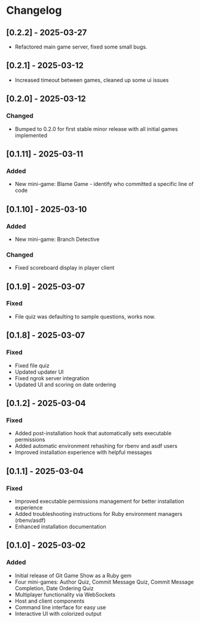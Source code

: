 # Changelog
## [0.2.2] - 2025-03-27
- Refactored main game server, fixed some small bugs.

## [0.2.1] - 2025-03-12
- Increased timeout between games, cleaned up some ui issues

## [0.2.0] - 2025-03-12

### Changed
- Bumped to 0.2.0 for first stable minor release with all initial games implemented

## [0.1.11] - 2025-03-11

### Added
- New mini-game: Blame Game - identify who committed a specific line of code

## [0.1.10] - 2025-03-10

### Added
- New mini-game: Branch Detective

### Changed
- Fixed scoreboard display in player client

## [0.1.9] - 2025-03-07

### Fixed
- File quiz was defaulting to sample questions, works now.

## [0.1.8] - 2025-03-07

### Fixed
- Fixed file quiz
- Updated updater UI
- Fixed ngrok server integration
- Updated UI and scoring on date ordering

## [0.1.2] - 2025-03-04

### Fixed
- Added post-installation hook that automatically sets executable permissions
- Added automatic environment rehashing for rbenv and asdf users
- Improved installation experience with helpful messages

## [0.1.1] - 2025-03-04

### Fixed
- Improved executable permissions management for better installation experience
- Added troubleshooting instructions for Ruby environment managers (rbenv/asdf)
- Enhanced installation documentation

## [0.1.0] - 2025-03-02

### Added
- Initial release of Git Game Show as a Ruby gem
- Four mini-games: Author Quiz, Commit Message Quiz, Commit Message Completion, Date Ordering Quiz
- Multiplayer functionality via WebSockets
- Host and client components
- Command line interface for easy use
- Interactive UI with colorized output
